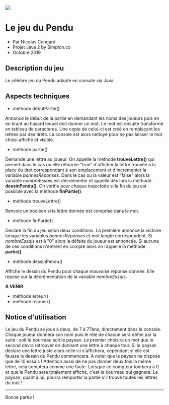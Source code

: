 ![](https://motsbleus.pages-informatique.com/motimg/jeudupendufb.jpg)

# Le jeu du Pendu 
* Par Nicolas Congard
* Projet Java 2 by Simplon.co 
* Octobre 2019

## Description du jeu
Le célèbre jeu du Pendu adapté en console via Java.

## Aspects techniques 
* méthode débutPartie()

Annonce le début de la partie en demandant les noms des joueurs puis en en tirant au hasard lequel doit donner un mot.
Le mot est ensuite transformé en tableau de caractères. Une copie de celui-ci est créé en remplaçant les lettres par des tirets.
La console est alors nettoyé pour ne pas laisser le mot choisi affiché et visible.

* méthode partie()

Demande une lettre au joueur. On appelle la méthode **trouveLettre()** qui permet dans le cas où elle retourne "true" d'afficher la
lettre trouvée à la place du tiret correspondant à son emplacement et d'incrémenter la variable *bonnesRéponses*.
Dans le cas où la valeur est "false" alors la variable *nombreEssais* est décrémenter et appelle dès lors la méthode 
**dessinPendu()**. On vérifie pour chaque trajectoire si la fin du jeu est possible avec la méthode **finPartie()**.

* méthode trouveLettre()

Renvoie un booléen si la lettre donnée est comprise dans le mot.

* méthode finPartie()

Déclare la fin du jeu selon deux conditions. La première annonce la victoire lorsque les variables *bonnesRéponses* et
*mot.length* correspondent. Si *nombreEssais* est à "0" alors la défaite du joueur est annoncée. Si aucune de ces 
conditions n'entrent en compte alors on rappelle la méthode **partie()**.

* méthode dessinPendu()

Affiche le dessin du Pendu pour chaque mauvaise réponse donnée. Elle repose sur la décrémentation de la variable *nombreEssais*.

**A VENIR**
* méthode erreur()
* méthode rejouer()

## Notice d'utilisation
Le jeu du Pendu se joue à deux, de 7 à 77ans, directement dans la console. Chaque joueur donnera son nom puis le rôle de chacun sera
défini par la suite : soit le bourreau soit le paysan. Le premier choisira un mot que le second devra retrouver en donnant
une lettre à chaque tour. Si le paysan déclare une lettre juste alors celle-ci s'affichera, cependant si elle est fausse le dessin du
Pendu commencera. A noter que le paysan ne dispose que de 10 essais ! Attention aussi de ne pas donner deux fois la même lettre,
cela comptera comme une faute. Lorsque ce compteur tombera à 0 et que le Pendu sera totalement
affiché, c'est le bourreau qui gagnera. Le paysan, quant à lui, pourra remporter la partie s'il trouve toutes les lettres du mot !

------
Bonne partie !
